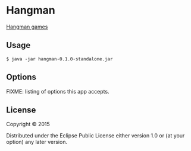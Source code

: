 # Hangman

[Hangman games](https://en.wikipedia.org/wiki/Hangman_(game))


## Usage

`$ java -jar hangman-0.1.0-standalone.jar`

## Options

FIXME: listing of options this app accepts.

## License

Copyright © 2015

Distributed under the Eclipse Public License either version 1.0 or (at
your option) any later version.

